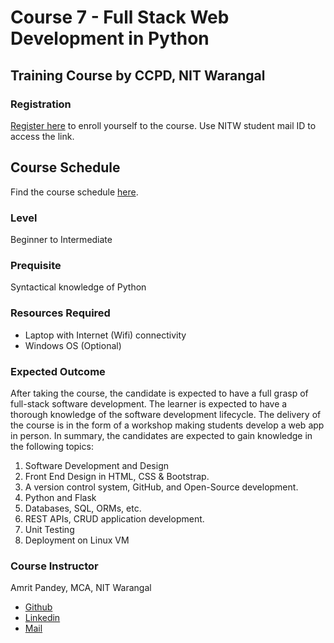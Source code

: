 # Course 7 - Full Stack Web Development in Python
## Training Course by CCPD, NIT Warangal

### Registration

[Register here](https://forms.gle/1JvWVWCE19m3THCDA) to enroll yourself to the course. Use NITW student mail ID to access the link.

## Course Schedule

Find the course schedule [here](https://docs.google.com/spreadsheets/d/13RB-p1ov17ewoNF3eblvvoghwlo6JsCsT0tj9rGj4gE/edit#gid=0).

### Level

Beginner to Intermediate

### Prequisite

Syntactical knowledge of Python

### Resources Required

- Laptop with Internet (Wifi) connectivity
- Windows OS (Optional) 

### Expected Outcome

After taking the course, the candidate is expected to have a full grasp of full-stack software development. The learner is expected to have a thorough knowledge of the software development lifecycle. The delivery of the course is in the form of a workshop making students develop a web app in person. In summary, the candidates are expected to gain knowledge in the following topics:
1. Software Development and Design
2. Front End Design in HTML, CSS & Bootstrap.
3. A version control system, GitHub, and Open-Source development.
4. Python and Flask
5. Databases, SQL, ORMs, etc.
6. REST APIs, CRUD application development.
7. Unit Testing
8. Deployment on Linux VM

### Course Instructor

Amrit Pandey, MCA, NIT Warangal
- [Github](https://github.com/amritpandey23)
- [Linkedin](https://linkedin.com/in/okape)
- [Mail](mailto:apmc20103@student.nitw.ac.in)
